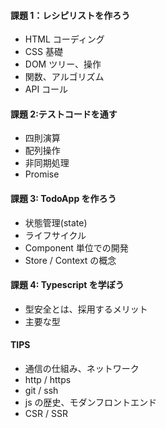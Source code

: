 #### 課題 1：レシピリストを作ろう

- HTML コーディング
- CSS 基礎
- DOM ツリー、操作
- 関数、アルゴリズム
- API コール

#### 課題 2:テストコードを通す

- 四則演算
- 配列操作
- 非同期処理
- Promise

#### 課題 3: TodoApp を作ろう

- 状態管理(state)
- ライフサイクル
- Component 単位での開発
- Store / Context の概念

#### 課題 4: Typescript を学ぼう

- 型安全とは、採用するメリット
- 主要な型

#### TIPS

- 通信の仕組み、ネットワーク
- http / https
- git / ssh
- js の歴史、モダンフロントエンド
- CSR / SSR
